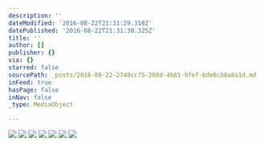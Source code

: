 ```yaml
---
description: ''
dateModified: '2016-08-22T21:31:29.318Z'
datePublished: '2016-08-22T21:31:30.325Z'
title: ''
author: []
publisher: {}
via: {}
starred: false
sourcePath: _posts/2016-08-22-2748cc75-208d-4b81-9fef-bde6cb8a8a1d.md
inFeed: true
hasPage: false
inNav: false
_type: MediaObject

---
```

![](https://the-grid-user-content.s3-us-west-2.amazonaws.com/b66b131a-e553-4845-bdbd-c0013987b355.jpg)
![](https://s3-us-west-2.amazonaws.com/the-grid-img/p/be178db3a419776037a7ef490352055e53f9b021.jpg)
![](https://s3-us-west-2.amazonaws.com/the-grid-img/p/788b5f5cf884ac3718f71fbc3c3a23272df4de13.jpg)
![](https://s3-us-west-2.amazonaws.com/the-grid-img/p/4ab2948743b5f9a799ef4eef7d274160f3b7c31b.jpg)
![](https://s3-us-west-2.amazonaws.com/the-grid-img/p/48b420f3adaba782da1d6b94ff7f071bbb2c9a92.jpg)
![](https://imgflo.herokuapp.com/graph/vahj1ThiexotieMo/381f135d54a3c0ef45ef9b25d8514857/croprotate.jpg?cropheight=2448&cropwidth=2448&degrees=-90&input=https%3A%2F%2Fthe-grid-user-content.s3-us-west-2.amazonaws.com%2F78cc878f-d3ff-430f-b65e-ac7bd56074ca.jpg&x=0&y=0)
![](https://the-grid-user-content.s3-us-west-2.amazonaws.com/be3bf997-de89-4356-8c57-a3735a129ab6.jpg)